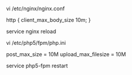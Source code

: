 vi /etc/nginx/nginx.conf

http {
        client_max_body_size 10m;
}



service nginx reload


vi /etc/php5/fpm/php.ini

post_max_size = 10M
upload_max_filesize = 10M

service php5-fpm restart 


